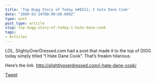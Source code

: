 ```yaml
---
title: 'Top Dugg Story of Today &#8211; I hate Dane Cook'
date: "2009-03-24T00:00:00.000Z"
type: post 
post_type: article
slug: top-dugg-story-of-today-i-hate-dane-cook
tags: 
- Articles
---
```

LOL, SlightyOverDressed.com had a post that made it to the top of DIGG today simply titled &#8220;I Hate Dane Cook&#8221;. That&#8217;s freakin hilarious. 

Here&#8217;s the link. <http://slightlyoverdressed.com/i-hate-dane-cook/>

<div style="">
  <a href="http://twitter.com/share" class="twitter-share-button" data-count="horizontal" data-text="Top Dugg Story of Today - I hate Dane Cook" data-url="http://brandontreb.com/top-dugg-story-of-today-i-hate-dane-cook"  data-via="brandontreb" data-related="brandontreb:">Tweet</a>
</div>